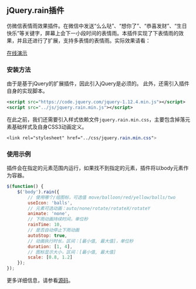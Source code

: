 ## jQuery.rain插件

仿微信表情雨效果插件。在微信中发送“么么哒”、“想你了”、“恭喜发财”、“生日快乐”等关键字，屏幕上会下一小段时间的表情雨。本插件实现了下表情雨的效果，并且还进行了扩展，支持多表情的表情雨。实际效果请看：

[在线演示](http://seejs.me/jquery.rain/demo/index.html)

### 安装方法

由于是基于jQuery的扩展插件，因此引入jQuery是必须的。
此外，还需引入插件自身的实现脚本。

```xml
<script src="https://code.jquery.com/jquery-1.12.4.min.js"></script>
<script src="../js/jquery.rain.min.js"></script>
```

在此之前，我们还需要引入样式依赖文件`jquery.rain.min.css`，主要包含掉落元素基础样式及自身CSS3动画定义。

```css
<link rel="stylesheet" href="../css/jquery.rain.min.css">
```

### 使用示例

插件会在指定的元素范围内运行，如果找不到指定的元素，插件将以body元素作为容器。

```js
$(function() {
    $('body').rain({
        // 使用哪个/组图标，可选值 move/balloon/red/yellow/balls/two
        useIcon: 'balls',
        // 元素可选动画：auto/none/rotate/rotateX/rotateY
        animate: 'none',
        // 下雨动画持续时间，单位秒
        rainTime: 10,
        // 是否自动停止下雨动画
        autoStop: true,
        // 动画执行时长，区间：[最小值, 最大值]，单位秒
        duration: [1, 4],
        // 图标显示大小，区间：[最小值, 最大值]
        scale: [0.8, 1.2]
    });
});
```

更多详细信息，请参看[源码](https://github.com/mailzwj/jquery.rain)。